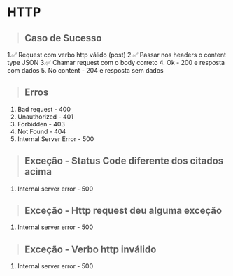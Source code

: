 # HTTP

> ## Caso de Sucesso
1.✅ Request com verbo http válido (post)
2.✅ Passar nos headers o content type JSON
3.✅ Chamar request com o body correto
4. Ok - 200 e resposta com dados
5. No content - 204 e resposta sem dados

> ## Erros
1. Bad request - 400
2. Unauthorized - 401
3. Forbidden - 403
4. Not Found - 404
5. Internal Server Error - 500

> ## Exceção - Status Code diferente dos citados acima
1. Internal server error - 500

> ## Exceção - Http request deu alguma exceção
1. Internal server error - 500

> ## Exceção - Verbo http inválido
1. Internal server error - 500
